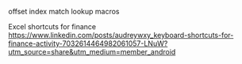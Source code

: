 offset
index
match
lookup
macros

Excel shortcuts for finance 
https://www.linkedin.com/posts/audreywxy_keyboard-shortcuts-for-finance-activity-7032614464982061057-LNuW?utm_source=share&utm_medium=member_android